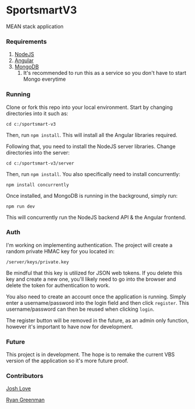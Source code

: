 # SportsmartV3

MEAN stack application

### Requirements

1) [NodeJS](https://nodejs.org/en/)
2) [Angular](https://angular.io/cli)
3) [MongoDB](https://docs.mongodb.com/manual/installation/)
   1) It's recommended to run this as a service so you don't have to start Mongo everytime

### Running

Clone or fork this repo into your local environment. Start by changing directories into it such as:

`cd c:/sportsmart-v3`

Then, run `npm install`. This will install all the Angular libraries required.

Following that, you need to install the NodeJS server libraries. Change directories into the server:

`cd c:/sportsmart-v3/server`

Then, run `npm install`. You also specifically need to install concurrently:

`npm install concurrently`

Once installed, and MongoDB is running in the background, simply run: 

`npm run dev`

This will concurrently run the NodeJS backend API & the Angular frontend.

### Auth

I'm working on implementing authentication. The project will create a random private HMAC key for you located in: 

`/server/keys/private.key`

Be mindful that this key is utilized for JSON web tokens. If you delete this key and create a new one, you'll likely need to go into the browser and delete the token for authentication to work. 

You also need to create an account once the application is running. Simply enter a username/password into the login field and then click `register`. This username/password can then be reused when clicking `login`.

The register button will be removed in the future, as an admin only function, however it's important to have now for development.

### Future

This project is in development. The hope is to remake the current VBS version of the application so it's more future proof.

### Contributors

[Josh Love](https://github.com/JoshLove-portfolio)

[Ryan Greenman](https://github.com/rgreenman)
